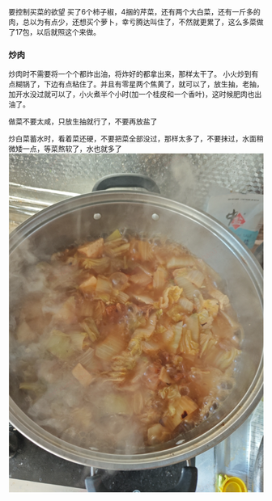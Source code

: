 
要控制买菜的欲望
买了6个柿子椒，4捆的芹菜，还有两个大白菜，还有一斤多的肉，总以为有点少，还想买个萝卜，幸亏腾达叫住了，不然就更累了，这么多菜做了17包，以后就照这个来做。

### 炒肉
炒肉时不需要将一个个都炸出油，将炸好的都拿出来，那样太干了。
小火炒到有点糊锅了，下边有点粘住了。并且有零星两个焦黄了，就可以了，放生抽，老抽，加开水没过就可以了，小火煮半个小时(加一个桂皮和一个香叶)，这时候肥肉也出油了。

做菜不要太咸，只放生抽就行了，不要再放盐了

炒白菜蓄水时，看着菜还硬，不要把菜全部没过，那样太多了，不要抹过，水面稍微矮一点，等菜熬软了，水也就多了
![alt text](assets/image.png)
